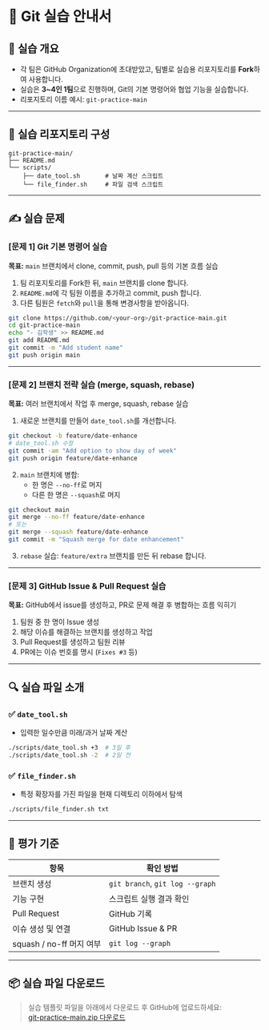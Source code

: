 # 🧪 Git 실습 안내서

## 🧾 실습 개요

- 각 팀은 GitHub Organization에 초대받았고, 팀별로 실습용 리포지토리를 **Fork**하여 사용합니다.
- 실습은 **3~4인 1팀**으로 진행하며, Git의 기본 명령어와 협업 기능을 실습합니다.
- 리포지토리 이름 예시: `git-practice-main`

---

## 📁 실습 리포지토리 구성

```
git-practice-main/
├── README.md
└── scripts/
    ├── date_tool.sh       # 날짜 계산 스크립트
    └── file_finder.sh     # 파일 검색 스크립트
```

---

## ✍️ 실습 문제

### [문제 1] Git 기본 명령어 실습

**목표:** `main` 브랜치에서 clone, commit, push, pull 등의 기본 흐름 실습

1. 팀 리포지토리를 Fork한 뒤, `main` 브랜치를 clone 합니다.
2. `README.md`에 각 팀원 이름을 추가하고 commit, push 합니다.
3. 다른 팀원은 `fetch`와 `pull`을 통해 변경사항을 받아옵니다.

```bash
git clone https://github.com/<your-org>/git-practice-main.git
cd git-practice-main
echo "- 김학생" >> README.md
git add README.md
git commit -m "Add student name"
git push origin main
```

---

### [문제 2] 브랜치 전략 실습 (merge, squash, rebase)

**목표:** 여러 브랜치에서 작업 후 merge, squash, rebase 실습

1. 새로운 브랜치를 만들어 `date_tool.sh`를 개선합니다.

```bash
git checkout -b feature/date-enhance
# date_tool.sh 수정
git commit -am "Add option to show day of week"
git push origin feature/date-enhance
```

2. `main` 브랜치에 병합:
    - 한 명은 `--no-ff`로 머지
    - 다른 한 명은 `--squash`로 머지

```bash
git checkout main
git merge --no-ff feature/date-enhance
# 또는
git merge --squash feature/date-enhance
git commit -m "Squash merge for date enhancement"
```

3. `rebase` 실습: `feature/extra` 브랜치를 만든 뒤 rebase 합니다.

---

### [문제 3] GitHub Issue & Pull Request 실습

**목표:** GitHub에서 issue를 생성하고, PR로 문제 해결 후 병합하는 흐름 익히기

1. 팀원 중 한 명이 Issue 생성
2. 해당 이슈를 해결하는 브랜치를 생성하고 작업
3. Pull Request를 생성하고 팀원 리뷰
4. PR에는 이슈 번호를 명시 (`Fixes #3` 등)

---

## 🔍 실습 파일 소개

### ✅ `date_tool.sh`

- 입력한 일수만큼 미래/과거 날짜 계산

```bash
./scripts/date_tool.sh +3  # 3일 후
./scripts/date_tool.sh -2  # 2일 전
```

### ✅ `file_finder.sh`

- 특정 확장자를 가진 파일을 현재 디렉토리 이하에서 탐색

```bash
./scripts/file_finder.sh txt
```

---

## 📌 평가 기준

| 항목 | 확인 방법 |
|------|-----------|
| 브랜치 생성 | `git branch`, `git log --graph` |
| 기능 구현 | 스크립트 실행 결과 확인 |
| Pull Request | GitHub 기록 |
| 이슈 생성 및 연결 | GitHub Issue & PR |
| squash / no-ff 머지 여부 | `git log --graph` |

---

## 📦 실습 파일 다운로드

> 실습 템플릿 파일을 아래에서 다운로드 후 GitHub에 업로드하세요:  
[git-practice-main.zip 다운로드](sandbox:/mnt/data/git-practice-main.zip)
